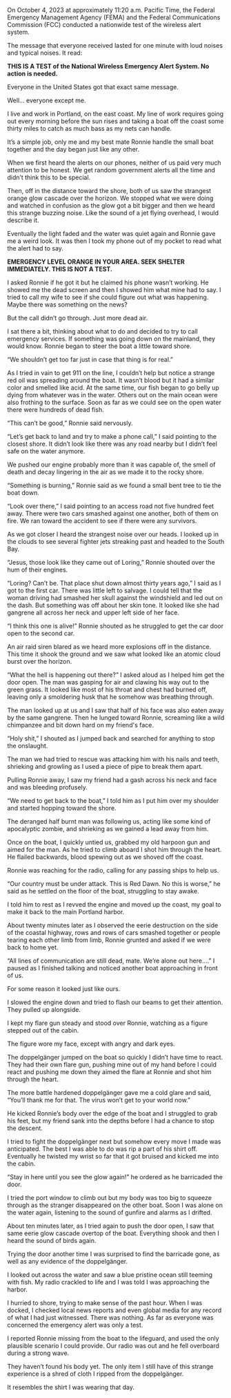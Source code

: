On October 4, 2023 at approximately 11:20 a.m. Pacific Time, the Federal Emergency Management Agency (FEMA) and the Federal Communications Commission (FCC) conducted a nationwide test of the wireless alert system. 

The message that everyone received lasted for one minute with loud noises and typical noises. It read: 

**THIS IS A TEST of the National Wireless Emergency Alert System. No action is needed.**

Everyone in the United States got that exact same message. 

Well… everyone except me. 

I live and work in Portland, on the east coast. My line of work requires going out every morning before the sun rises and taking a boat off the coast some thirty miles to catch as much bass as my nets can handle. 

It’s a simple job, only me and my best mate Ronnie handle the small boat together and the day began just like any other. 

When we first heard the alerts on our phones, neither of us paid very much attention to be honest. We get random government alerts all the time and didn’t think this to be special. 

Then, off in the distance toward the shore, both of us saw the strangest orange glow cascade over the horizon. We stopped what we were doing and watched in confusion as the glow got a bit bigger and then we heard this strange buzzing noise. Like the sound of a jet flying overhead, I would describe it. 

Eventually the light faded and the water was quiet again and Ronnie gave me a weird look. It was then I took my phone out of my pocket to read what the alert had to say. 

**EMERGENCY LEVEL ORANGE IN YOUR AREA. SEEK SHELTER IMMEDIATELY. THIS IS NOT A TEST.** 

I asked Ronnie if he got it but he claimed his phone wasn’t working. He showed me the dead screen and then I showed him what mine had to say. I tried to call my wife to see if she could figure out what was happening. Maybe there was something on the news?

But the call didn’t go through. Just more dead air. 

I sat there a bit, thinking about what to do and decided to try to call emergency services. If something was going down on the mainland, they would know. Ronnie began to steer the boat a little toward shore. 

“We shouldn’t get too far just in case that thing is for real.” 

As I tried in vain to get 911 on the line, I couldn’t help but notice a strange red oil was spreading around the boat. It wasn’t blood but it had a similar color and smelled like acid. At the same time, our fish began to go belly up dying from whatever was in the water. Others out on the main ocean were also frothing to the surface. Soon as far as we could see on the open water there were hundreds of dead fish. 

“This can’t be good,” Ronnie said nervously. 

“Let’s get back to land and try to make a phone call,” I said pointing to the closest shore. It didn’t look like there was any road nearby but I didn’t feel safe on the water anymore. 

We pushed our engine probably more than it was capable of, the smell of death and decay lingering in the air as we made it to the rocky shore. 

“Something is burning,” Ronnie said as we found a small bent tree to tie the boat down. 

“Look over there,” I said pointing to an access road not five hundred feet away. There were two cars smashed against one another, both of them on fire. We ran toward the accident to see if there were any survivors. 

As we got closer I heard the strangest noise over our heads. I looked up in the clouds to see several fighter jets streaking past and headed to the South Bay. 

“Jesus, those look like they came out of Loring,” Ronnie shouted over the hum of their engines. 

“Loring? Can’t be. That place shut down almost thirty years ago,” I said as I got to the first car. There was little left to salvage. I could tell that the woman driving had smashed her skull against the windshield and led out on the dash. But something was off about her skin tone. It looked like she had gangrene all across her neck and upper left side of her face. 

“I think this one is alive!” Ronnie shouted as he struggled to get the car door open to the second car. 

An air raid siren blared as we heard more explosions off in the distance. This time it shook the ground and we saw what looked like an atomic cloud burst over the horizon. 

“What the hell is happening out there?” I asked aloud as I helped him get the door open. The man was gasping for air and clawing his way out to the green grass. It looked like most of his throat and chest had burned off, leaving only a smoldering husk that he somehow was breathing through. 

The man looked up at us and I saw that half of his face was also eaten away by the same gangrene. Then he lunged toward Ronnie, screaming like a wild chimpanzee and bit down hard on my friend's face. 

“Holy shit,” I shouted as I jumped back and searched for anything to stop the onslaught. 

The man we had tried to rescue was attacking him with his nails and teeth, shrieking and growling as I used a piece of pipe to break them apart. 

Pulling Ronnie away, I saw my friend had a gash across his neck and face and was bleeding profusely. 

“We need to get back to the boat,” I told him as I put him over my shoulder and started hopping toward the shore. 

The deranged half burnt man was following us, acting like some kind of apocalyptic zombie, and shrieking as we gained a lead away from him. 

Once on the boat, I quickly untied us, grabbed my old harpoon gun and aimed for the man. As he tried to climb aboard I shot him through the heart. He flailed backwards, blood spewing out as we shoved off the coast. 


Ronnie was reaching for the radio, calling for any passing ships to help us. 

“Our country must be under attack. This is Red Dawn. No this is worse,” he said as he settled on the floor of the boat, struggling to stay awake. 

I told him to rest as I revved the engine and moved up the coast, my goal to make it back to the main Portland harbor. 

About twenty minutes later as I observed the eerie destruction on the side of the coastal highway, rows and rows of cars smashed together or people tearing each other limb from limb, Ronnie grunted and asked if we were back to home yet. 

“All lines of communication are still dead, mate. We’re alone out here….” I paused as I finished talking and noticed another boat approaching in front of us. 

For some reason it looked just like ours. 

I slowed the engine down and tried to flash our beams to get their attention. They pulled up alongside. 

I kept my flare gun steady and stood over Ronnie, watching as a figure stepped out of the cabin. 

The figure wore my face, except with angry and dark eyes. 

The doppelgänger jumped on the boat so quickly I didn’t have time to react. They had their own flare gun, pushing mine out of my hand before I could react and pushing  me down they aimed the flare at Ronnie and shot him through the heart. 

The more battle hardened doppelgänger gave me a cold glare and said, “You’ll thank me for that. The virus won’t get to your world now.” 

He kicked Ronnie’s body over the edge of the boat and I struggled to grab his feet, but my friend sank into the depths before I had a chance to stop the descent. 

I tried to fight the doppelgänger next but somehow every move I made was anticipated. The best I was able to do was rip a part of his shirt off. Eventually he twisted my wrist so far that it got bruised and kicked me into the cabin. 

“Stay in here until you see the glow again!” he ordered as he barricaded the door. 

I tried the port window to climb out but my body was too big to squeeze through as the stranger disappeared on the other boat. Soon I was alone on the water again, listening to the sound of gunfire and alarms as I drifted. 

About ten minutes later, as I tried again to push the door open, I saw that same eerie glow cascade overtop of the boat. Everything shook and then I heard the sound of birds again. 

Trying the door another time I was surprised to find the barricade gone, as well as any evidence of the doppelgänger. 

I looked out across the water and saw a blue pristine ocean still teeming with fish. My radio crackled to life and I was told I was approaching the harbor. 

I hurried to shore, trying to make sense of the past hour. When I was docked, I checked local news reports and even global media for any record of what I had just witnessed. There was nothing. As far as everyone was concerned the emergency alert was only a test. 

I reported Ronnie missing from the boat to the lifeguard, and used the only plausible scenario I could provide. Our radio was out and he fell overboard during a strong wave. 

They haven’t found his body yet. The only item I still have of this strange experience is a shred of cloth I ripped from the doppelgänger. 

It resembles the shirt I was wearing that day.
